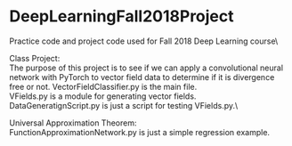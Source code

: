 # DeepLearningFall2018Project
Practice code and project code used for Fall 2018 Deep Learning course\

Class Project:\
The purpose of this project is to see if we can apply a convolutional neural network with PyTorch to vector field data to determine if it is divergence free or not.
VectorFieldClassifier.py is the main file.\
VFields.py is a module for generating vector fields.\
DataGeneratignScript.py is just a script for testing VFields.py.\

Universal Approximation Theorem:\
FunctionApproximationNetwork.py is just a simple regression example.



